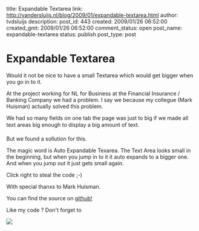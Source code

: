 title: Expandable Textarea
link: http://vandersluijs.nl/blog/2009/01/expandable-textarea.html
author: tvdsluijs
description: 
post_id: 443
created: 2009/01/26 06:52:00
created_gmt: 2009/01/26 06:52:00
comment_status: open
post_name: expandable-textarea
status: publish
post_type: post

# Expandable Textarea

Would it not be nice to have a small Textarea which would get bigger when you go in to it.  
  
At the project working for NL for Business at the Financial Insurance / Banking Company we had a problem. I say we because my collegue (Mark Huisman) actually solved this problem.  
  
We had so many fields on one tab the page was just to big if we made all text areas big enough to display a big amount of text.  
  
But we found a sollution for this.  
  
  
  
The magic word is Auto Expandable Texarea. The Text Area looks small in the beginning, but when you jump in to it it auto expands to a bigger one. And when you jump out it just gets small again.  
  
  
  
Click right to steal the code ;-)  
  
With special thanxs to Mark Huisman.  
  
You can find the source on [github!](https://github.com/tvdsluijs/Flex-Expandable-Textarea)  
  
Like my code ? Don't forget to  
  
![](https://www.paypalobjects.com/en_US/i/scr/pixel.gif)